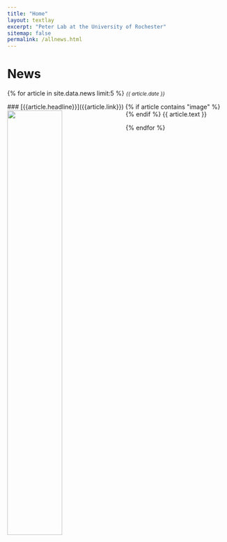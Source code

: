 ```yaml
---
title: "Home"
layout: textlay
excerpt: "Peter Lab at the University of Rochester"
sitemap: false
permalink: /allnews.html
---
```


# News
{% for article in site.data.news limit:5 %}
<small><i>{{ article.date }}</i></small>

<div class="col-sm-12">
### [{{article.headline}}]({{article.link}})
{% if article contains "image" %}
<img src="{{site.url}}/images/{{article.image}}" width="50%" 
style="float:left; margin-right:20px"/>
{% endif %}
{{ article.text }}
</div>

{% endfor %}

